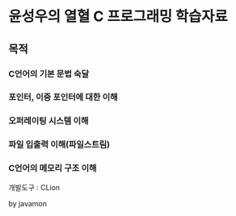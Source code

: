 # 윤성우의 열혈 C 프로그래밍 학습자료

## 목적

### C언어의 기본 문법 숙달
### 포인터, 이중 포인터에 대한 이해
### 오퍼레이팅 시스템 이해
### 파일 입출력 이해(파일스트림)
### C언어의 메모리 구조 이해

개발도구 : CLion

by javamon
